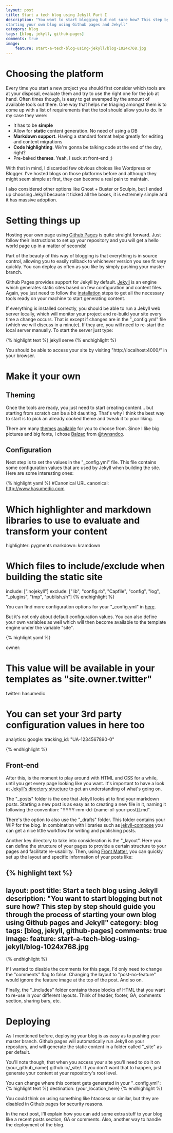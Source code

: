 ```yaml
---
layout: post
title: Start a tech blog using Jekyll Part I
description: "You want to start blogging but not sure how? This step by step should guide you through the process of 
starting your own blog using Github pages and Jekyll"
category: blog
tags: [blog, jekyll, github-pages]
comments: true
image:
    feature: start-a-tech-blog-using-jekyll/blog-1024x768.jpg
---
```


# Choosing the platform

Every time you start a new project you should first consider which tools are at your disposal, evaluate them and try to use the right one for the job at hand. Often times though, is easy to get swamped by the amount of available tools out there. One way that helps me triaging amongst them is to come up with a list of requirements that the tool should allow you to do. In my case they were:

- It has to be **simple**
- Allow for **static** content generation. No need of using a DB
- **Markdown support**. Having a standard format helps greatly for editing and content migrations
- **Code highlighting**. We're gonna be talking code at the end of the day, right?
- Pre-baked **themes**. Yeah, I suck at front-end ;)

With that in mind, I discarded few obvious choices like Wordpress or Blogger. I've hosted blogs on those platforms before and although they might seem simple at first, they can become a real pain to maintain.

I also considered other options like Ghost + Buster or Sculpin, but I ended up choosing Jekyll because it ticked all the boxes, it is extremely simple and it has massive adoption.

# Setting things up

Hosting your own page using [Github Pages](https://pages.github.com/) is quite straight forward. Just follow their instructions to set up your repository and you will get a hello world page up in a matter of seconds!
 
Part of the beauty of this way of blogging is that everything is in source control, allowing you to easily rollback to whichever version you see fit very quickly. You can deploy as often as you like by simply pushing your master branch.
 
Github Pages provides support for Jekyll by default. [Jekyll](http://jekyllrb.com/docs/quickstart/) is an engine which generates static sites based on few configuration and content files. Again, you just need to follow the [installation](http://jekyllrb.com/docs/installation/) steps to get all the necessary tools ready on your machine to start generating content.

If everything is installed correctly, you should be able to run a Jekyll web server locally, which will monitor your project and re-build your site every time a change occurs. That is except if changes are in the "\_config.yml" file (which we will discuss in a minute). If they are, you will need to re-start the local server manually. To start the server just type:

{% highlight text %}
jekyll serve
{% endhighlight %}

You should be able to access your site by visiting "http://localhost:4000/" in your browser.

# Make it your own

## Theming
Once the tools are ready, you just need to start creating content... but starting from scratch can be a bit daunting. That's why I think the best way to start is to pick an already cooked theme and tweak it to your liking.
 
There are many [themes](https://github.com/jekyll/jekyll/wiki/Themes) [available](http://drjekyllthemes.github.io/) for you to choose from. Since I like big pictures and big fonts, I chose [Balzac](http://jekyll.gtat.me/about/) from [@twnsndco](https://twitter.com/twnsndco).

## Configuration
Next step is to set the values in the "\_config.yml" file. This file contains some configuration values that are used by Jekyll when building the site. Here are some interesting ones:

{% highlight yaml %}
#Canonical URL
canonical:        http://www.hasumedic.com

# Which highlighter and markdown libraries to use to evaluate and transform your content
highlighter: pygments
markdown:    kramdown

# Which files to include/exclude when building the static site
include: [".nojekyll"]
exclude: ["lib", "config.rb", "Capfile", "config", "log", "_plugins", "tmp", "publish.sh"]
{% endhighlight %}

You can find more configuration options for your "\_config.yml" in [here](http://jekyllrb.com/docs/configuration).

But it's not only about default configuration values. You can also define your own variables as well which will then become available to the template engine under the variable "site".

{% highlight yaml %}

owner:
  # This value will be available in your templates as "site.owner.twitter"
  twitter:        hasumedic

# You can set your 3rd party configuration values in here too
analytics:
  google:
    tracking_id: "UA-1234567890-0"
    
{% endhighlight %}

## Front-end
After this, is the moment to play around with HTML and CSS for a while, until you get every page looking like you want. It's important to have a look at [Jekyll's directory structure](http://jekyllrb.com/docs/structure/) to get an understanding of what's going on.

The "\_posts" folder is the one that Jekyll looks at to find your markdown posts. Starting a new post is as easy as to creating a new file in it, naming it following the convention: "YYYY-mm-dd-{name-of-your-post)].md".

There's the option to also use the "\_drafts" folder. This folder contains your WIP for the blog. In combination with libraries such as [jekyll-compose](https://github.com/jekyll/jekyll-compose) you can get a nice little workflow for writing and publishing posts.

Another key directory to take into consideration is the "\_layout". Here you can define the structure of your pages to provide a certain structure to your pages and facilitate re-usability. Then, using [Front Matter](http://jekyllrb.com/docs/frontmatter/), you can quickly set up the layout and specific information of your posts like:

{% highlight text %}
---
layout: post
title: Start a tech blog using Jekyll
description: "You want to start blogging but not sure how? This step by step should guide you through the process of starting your own blog using Github pages and Jekyll"
category: blog
tags: [blog, jekyll, github-pages]
comments: true
image:
    feature: start-a-tech-blog-using-jekyll/blog-1024x768.jpg
---
{% endhighlight %}

If I wanted to disable the comments for this page, I'd only need to change the "comments" flag to false. Changing the layout to "post-no-feature" would ignore the feature image at the top of the post. And so on.

Finally, the "_includes" folder contains those blocks of HTML that you want to re-use in your different layouts. Think of header, footer, GA, comments section, sharing bars, etc.

# Deploying

As I mentioned before, deploying your blog is as easy as to pushing your master branch. Github pages will automatically run Jekyll on your repository, and will generate the static content in a folder called "\_site" as per default. 

You'll note though, that when you access your site you'll need to do it on {your_github_name}.github.io/_site/. If you don't want that to happen, just generate your content at your repository's root level.

You can change where this content gets generated in your "\_config.yml":
{% highlight text %}
    destination: {your_location_here}
{% endhighlight %}

You could think on using something like htaccess or similar, but they are disabled in Github pages for security reasons.


In the next post, I'll explain how you can add some extra stuff to your blog like a recent posts section, GA or comments. Also, another way to handle the deployment of the blog.
